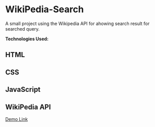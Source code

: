 # WikiPedia-Search

A small project using the Wikipedia API for ahowing search result for searched query.

**Technologies Used:**
## HTML
## CSS
## JavaScript
## WikiPedia API


<a href="https://myworkspiya.github.io/WikiPedia-Search/">Demo Link</a>